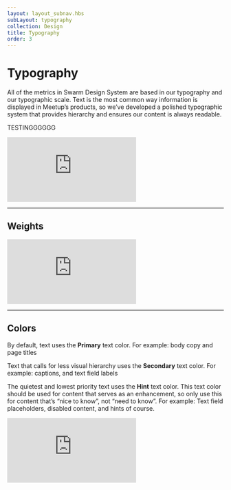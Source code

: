 ```yaml
---
layout: layout_subnav.hbs
subLayout: typography
collection: Design
title: Typography
order: 3
---
```


# Typography

All of the metrics in Swarm Design System are based in our typography and our typographic scale. Text is the most common way information is displayed in Meetup’s products, so we’ve developed a polished typographic system that provides hierarchy and ensures our content is always readable.

TESTINGGGGGG

<!-- If changes need to be made to the rendered example, submit a PR in swarm-sasstools -->
<iframe src="https://meetup.github.io/swarm-sasstools/examples/typeSpec.html" frameborder="0" class="__docs_iframe"></iframe>

---------------------------------------

## Weights

<!-- If changes need to be made to the rendered example, submit a PR in swarm-sasstools -->
<iframe src="https://meetup.github.io/swarm-sasstools/examples/typeWeight.html" frameborder="0" class="__docs_iframe"></iframe>

---------------------------------------

## Colors

By default, text uses the **Primary** text color. For example: body copy and page titles

Text that calls for less visual hierarchy uses the **Secondary** text color. For example: captions, and text field labels

The quietest and lowest priority text uses the **Hint** text color. This text color should be used for content that serves as an enhancement, so only use this for content that’s “nice to know”, not “need to know”. For example: Text field placeholders, disabled content, and hints of course.

<!-- If changes need to be made to the rendered example, submit a PR in swarm-sasstools -->
<iframe src="https://meetup.github.io/swarm-sasstools/examples/typeColor.html" frameborder="0" class="__docs_iframe"></iframe>
